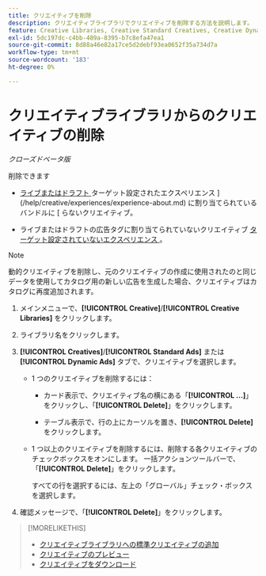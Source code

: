 ```yaml
---
title: クリエイティブを削除
description: クリエイティブライブラリでクリエイティブを削除する方法を説明します。
feature: Creative Libraries, Creative Standard Creatives, Creative Dynamic Creatives
exl-id: 5dc197dc-c4bb-489a-8395-b7c8efa47ea1
source-git-commit: 8d88a46e82a17ce5d2debf93ea0652f35a734d7a
workflow-type: tm+mt
source-wordcount: '183'
ht-degree: 0%

---
```


# クリエイティブライブラリからのクリエイティブの削除

*クローズドベータ版*

削除できます

* [ ライブまたはドラフト ](/help/creative/experiences/experience-about.md#experience-statuses-experience-statuses) ターゲット設定されたエクスペリエンス ](/help/creative/experiences/experience-about.md) に割り当てられているバンドルに [ らないクリエイティブ。

* ライブまたはドラフトの広告タグに割り当てられていないクリエイティブ [ ターゲット設定されていないエクスペリエンス ](/help/creative/experiences/experience-about.md)。

>[!NOTE]
>
>動的クリエイティブを削除し、元のクリエイティブの作成に使用されたのと同じデータを使用してカタログ用の新しい広告を生成した場合、クリエイティブはカタログに再度追加されます。

1. メインメニューで、**[!UICONTROL Creative]**/**[!UICONTROL Creative Libraries]** をクリックします。

1. ライブラリ名をクリックします。

1. **[!UICONTROL Creatives]**/**[!UICONTROL Standard Ads]** または **[!UICONTROL Dynamic Ads]** タブで、クリエイティブを選択します。

   * 1 つのクリエイティブを削除するには：

      * カード表示で、クリエイティブ名の横にある「**[!UICONTROL ...]**」をクリックし、「**[!UICONTROL Delete]**」をクリックします。

      * テーブル表示で、行の上にカーソルを置き、**[!UICONTROL Delete]** をクリックします。

   * 1 つ以上のクリエイティブを削除するには、削除する各クリエイティブのチェックボックスをオンにします。 一括アクションツールバーで、「**[!UICONTROL Delete]**」をクリックします。

     すべての行を選択するには、左上の「グローバル」チェック・ボックスを選択します。

1. 確認メッセージで、「**[!UICONTROL Delete]**」をクリックします。

>[!MORELIKETHIS]
>
>* [ クリエイティブライブラリへの標準クリエイティブの追加 ](creative-add-standard.md)
>* [ クリエイティブのプレビュー ](creative-preview.md)
>* [ クリエイティブをダウンロード ](creative-download.md)
